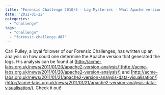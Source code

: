 ```yaml
---
title: "Forensic Challenge 2010/5 - Log Mysteries - What Apache version was used?"
date: "2011-01-22"
categories: 
  - "challenge"
tags: 
  - "challenge"
  - "forensic-challenge-d87"
---
```


Carl Pulley, a loyal follower of our Forensic Challenges, has written up an analysis on how could one determine the Apache version that generated the logs. His analysis can be found at [http://acme-labs.org.uk/news/2011/01/20/apache2-version-analysis/](http://acme-labs.org.uk/news/2011/01/20/apache2-version-analysis/) and [http://acme-labs.org.uk/news/2011/01/21/apache2-version-analysis-data-visualisation/](http://acme-labs.org.uk/news/2011/01/21/apache2-version-analysis-data-visualisation/). Check it out!
